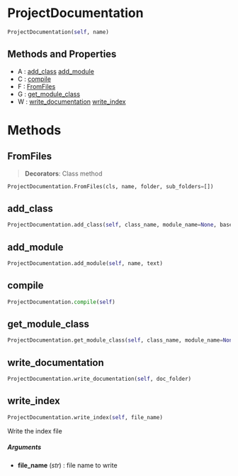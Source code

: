 # ProjectDocumentation



``` python
ProjectDocumentation(self, name)
```



## Methods and Properties
- A : [add_class](#add_class) [add_module](#add_module) 
- C : [compile](#compile) 
- F : [FromFiles](#fromfiles) 
- G : [get_module_class](#get_module_class) 
- W : [write_documentation](#write_documentation) [write_index](#write_index) 

# Methods

## FromFiles

> **Decorators**: Class method

``` python
ProjectDocumentation.FromFiles(cls, name, folder, sub_folders=[])
```




## add_class

``` python
ProjectDocumentation.add_class(self, class_name, module_name=None, bases=[], capture=[])
```




## add_module

``` python
ProjectDocumentation.add_module(self, name, text)
```




## compile

``` python
ProjectDocumentation.compile(self)
```




## get_module_class

``` python
ProjectDocumentation.get_module_class(self, class_name, module_name=None, halt=True)
```




## write_documentation

``` python
ProjectDocumentation.write_documentation(self, doc_folder)
```




## write_index

``` python
ProjectDocumentation.write_index(self, file_name)
```

Write the index file



##### Arguments

- **file_name** (_str_) : file name to write



